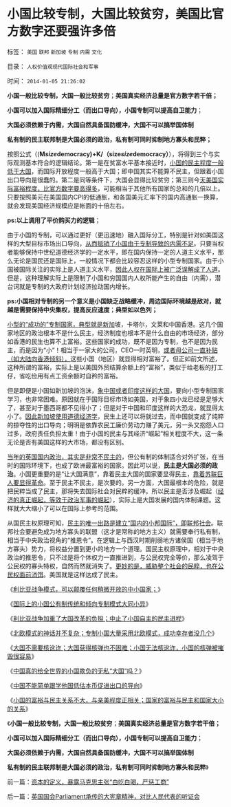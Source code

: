 # 小国比较专制，大国比较贫穷，美国比官方数字还要强许多倍

标签： `美国` `联邦` `新加坡` `专制` `内需` `文化` 

目录： `人权价值观现代国际社会和军事`

时间： `2014-01-05 21:26:02`

**小国一般比较专制，大国一般比较贫穷**；**美国真实经济总量是官方数字若干倍；**

**小国可以加入国际精细分工（而出口导向），小国专制可以提高自卫能力**；

**大国必须依赖于内需，大国自然具备国防缓冲，大国不可以搞举国体制**

**私有制的民主联邦制是大国必须的政治，私有制可同时抑制地方寡头和民粹；**

按照公式（(**M*size*democracy)+K/（size*size*democracy）**），将得到三个与实际观测基本符合的逻辑结论。第一是在贫富水平基本接近时，[小国的民主程度一般低于大国](../../../2011/8/13/中国在世界上相对民主和开明.md)，而国际开放程度一般高于大国；即中国其实不能算不民主，但跟着小国出口导向是很蠢的。第二是同等条件下，大国会显得比较贫穷；第三则今[天美国实际富裕程度，比官方数字要高得多](../../../2011/12/30/特色数字定律，美式数字的自私自利.md)，可能相当于其他所有国家的总和的几倍以上。只要按照美元在美国国内CPI的低通胀，和各国美元汇率下的国内高通胀一换算，就会发现美国经济规模应是帐面的十倍左右。

**ps:以上调用了平价购买力的逻辑**；

由于小国的专制，可以通过更好（更迅速地）融入国际分工，特别是针对如美国这样的大型目标市场出口导向，[从而抵销了小国由于专制导致的内需不足](../../../2011/6/27/北欧模式的神话并不复杂.md)。只要当权者能够保持中世纪道德经济学的一定水平，即在国内保持一定的人道主义水平，那么无论是国民还是国际上，一般情况下都会比较容忍这样的小型专制国家。由于小国被国际关注的实际上是人道主义水平，[因此人权在国际上被广泛误解成了人道](../../../2009/10/29/人道不是人权；人道主义和低人权社会的关系.md)。但是，这种理解实际上是限制了小国和穷国国内人权所能产生的自由（内需），潜台词就是专制的大政府计划经济拉动国内增长。

**ps:小国相对专制的另一个意义是小国缺乏战略缓冲，周边国际环境越是敌对，就越是需要保持中央集权，提高反应速度**；**典型如以色列；**

[小型的“成功的”专制国家，典型就是新加](../../../2011/1/29/“中央帝国太大了”太难管理了.md)坡，卡塔尔，文莱和中国香港。这几个国家地区的政治根本不是什么民主，经济制度也根本不是什么自由的市场经济，部分如香港的民生也算不上富裕。这些国家的成功，既不是因为专制，也不是因为民主，而是因为“小”！相当于一家大的公司，CEO一时英明，[或者母公司一直补贴（如大陆向香港倾斜），](../../../2009/6/1/台港内地经济往来要让大陆居民问“我的利益在那里”.md)这些小国（地区）就显得相对富裕了。但正如前文所述，这种所谓的富裕，实际上是以美国外贸结算余额上的“富裕”，类似于给老板的打工仔，省吃俭用有点工资余额时自矜的富裕。

但是即便是小国如新加坡的泡沫，[象中国或者印度这样的大国](../../../2010/3/21/中国的民主要慢慢来！摸着石头过河是真理！.md)，要向小型专制国家学习，也非常困难。原因就在于国际目标市场如美国，对于象四小龙已经是足够大了，甚至对于墨西哥都不见得小了；但是对于中国和印度这样的大恐龙，就显得太小了。[因此新加坡使用道德经济学](../../../2011/12/8/中世纪道德经济学的通往奴役之路.md)，民生上还可以将就过去，而中国就变成了纯粹的掠夺性的出口导向；明明是依靠农民工廉价劳动力赚了美元，另一头又抱怨人口过多，政府责任负担太重！由于小国的民主与其经济“崛起”相关程度不大，这一条无论是否有美国这样的大市场，都没有区别。

[当年的英国国内政治，其实是非常不民主的](../../../2012/1/15/19世纪英国的三个历史阶级，从解放再走向奴役之路.md)，但公有制的体制适合对外扩张，在当时的国际环境下，也成了欧洲最富裕的国家。因此可以说，**民主是大国必须的政治**。小国更重要的是“让大国满意”，靠着民主大国的国家要显得民主，[靠着苏联巨人要显得革命](../../../2011/9/2/普世帝国的天下主义.md)。至于民主不民主，是次要的。另一方面，大国最根本的危险，就是把民粹当成了民主，那将失去国际社会对民粹的缓冲。所以民主是否涉及崛起（[经济的真正崛起，等效于政治军事的崛起](../../../2011/1/7/美国的制度优势是完全竞争.md)），实际上是大国发展的国内体制课题。这样就大大缩小了可以在国际上参考的范围。

从国民主权原理可知，[民主的唯一出路是建立“国内的小邦国际”，即联邦社会](../../../2013/4/4/联邦不是共和国，帝国及基督教.md)。联邦社会要避免成为地方寡头的联盟（这才是常称的地方主义）就需要奉行私有制，相当于中央政治视角的“推恩令”。在逻辑上与西汉时期削弱地方诸侯国（相当于地方寡头）势力，将权益分置到更小的地方一个道理。国民主权原理中，相对于中央政治的推恩令，只不过是将个体权力一直推进到，与公民权完全等价，那么凌驾于公民权的寡头特权，自然而然就消失了。[更妙的是，威胁整个社会的民粹，也在公民权面前消饵](../../../2010/11/25/民主就是行省制度向地方市政转变.md)。美国就是这样达成了民主。

《[利比亚战争模式，可以颠覆任何稍微开放的中小国家；](../../../2012/2/16/中国否决叙利亚决议，符合普世的个体价值观.md)》

《[国际上的小国公有制传统和倾向专制模式大同小异](../../../2012/2/9/世界上小国的公有制和专制倾向大同小异.md)》

《[利比亚战争加重了大国改革的负担；中止了小国自主的民主进程](http://darthvad.blog.163.com/blog/static/533994702011101112845849/)》

《[北欧模式的神话并不复杂；专制小国大量采用北欧模式，成功幸存者没几个](../../../2011/6/27/北欧模式的神话并不复杂.md)》

《[大国不需要核讹诈；大国获得核弹也不困难；小国无法核讹诈，小国的核弹被摧毁很容易](../../../2011/4/6/核讹诈是没有用的.md)》

《[中国真的给全世界的小国欺负的无私“大国”吗？](../../../2009/9/30/中国是一个大国！.md)》

《[中国不能简单跟学他国低估本币促进出口的导向](../../../2008/7/18/中国不能简单跟学他国低估本币促进出口的导向.md)》

《[小国的富裕与民主关系不大，与亲美程度正相关；国家的富裕与民主和国家大小的关系](../../../2014/1/4/社会经济的富裕与民主和国家大小的关系；.md)》

《**小国一般比较专制，大国一般比较贫穷**；**美国真实经济总量是官方数字若干倍；**

**小国可以加入国际精细分工（而出口导向），小国专制可以提高自卫能力**；

**大国必须依赖于内需，大国自然具备国防缓冲，大国不可以搞举国体制**

**私有制的民主联邦制是大国必须的政治，私有制可同时抑制地方寡头和民粹**》



前一篇：[资本的定义，暴露马克思主张“白吃白喝，严惩工商”](../../../2014/1/4/资本的定义，暴露马克思主张“白吃白喝，严惩工商”.md)

后一篇：[英国国会Parliament承传的大宪章精神，对比人民代表的听证会](../../../2014/1/5/英国国会Parliament承传的大宪章精神，对比人民代表的听证会.md)